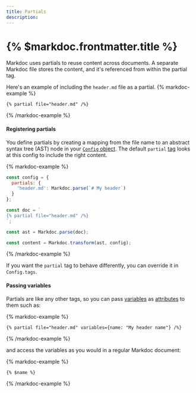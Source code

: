 ```yaml
---
title: Partials
description:
---
```


# {% $markdoc.frontmatter.title %}

Markdoc uses partials to reuse content across documents. A separate Markdoc file stores the content, and it's referenced from within the partial tag.

Here's an example of including the `header.md` file as a partial.
{% markdoc-example %}

```
{% partial file="header.md" /%}
```

{% /markdoc-example %}

#### Registering partials

You define partials by creating a mapping from the file name to an abstract syntax tree (AST) node in your [`Config` object](/docs/syntax#config). The default `partial` [tag](/docs/tags) looks at this config to include the right content.

{% markdoc-example %}

```js
const config = {
  partials: {
    'header.md': Markdoc.parse(`# My header`)
  }
};

const doc = `
{% partial file="header.md" /%}
`;

const ast = Markdoc.parse(doc);

const content = Markdoc.transform(ast, config);
```

{% /markdoc-example %}

If you want the `partial` tag to behave differently, you can override it in `Config.tags`.

#### Passing variables

Partials are like any other tags, so you can pass [variables](/docs/variables) as [attributes](/docs/attributes) to them such as:

{% markdoc-example %}

```
{% partial file="header.md" variables={name: "My header name"} /%}
```

{% /markdoc-example %}

and access the variables as you would in a regular Markdoc document:

{% markdoc-example %}

```
{% $name %}
```

{% /markdoc-example %}
